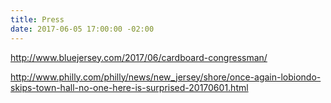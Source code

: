 ```yaml
---
title: Press
date: 2017-06-05 17:00:00 -02:00
---
```


http://www.bluejersey.com/2017/06/cardboard-congressman/



[](https://manage.siteleaf.com/api/v2/sites/5935a48c9521614c3edb68b6/source/_uploads/Cardboard%20Congressman%20%7C%20Blue%20Jersey.webarchive?download)

http://www.philly.com/philly/news/new_jersey/shore/once-again-lobiondo-skips-town-hall-no-one-here-is-surprised-20170601.html